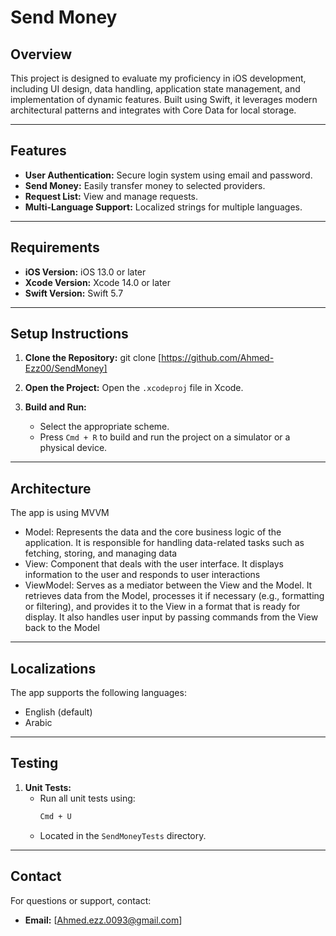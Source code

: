 # Send Money 

## Overview
This project is designed to evaluate my proficiency in iOS development, including UI design, data handling, application state management, and implementation of dynamic features. Built using Swift, it leverages modern architectural patterns and integrates with Core Data for local storage.

---

## Features
- **User Authentication:** Secure login system using email and password.
- **Send Money:** Easily transfer money to selected providers.
- **Request List:** View and manage requests.
- **Multi-Language Support:** Localized strings for multiple languages.

---

## Requirements
- **iOS Version:** iOS 13.0 or later
- **Xcode Version:** Xcode 14.0 or later
- **Swift Version:** Swift 5.7

---

## Setup Instructions
1. **Clone the Repository:**
   git clone [https://github.com/Ahmed-Ezz00/SendMoney]
   
2. **Open the Project:**
   Open the `.xcodeproj` file in Xcode.

3. **Build and Run:**
   - Select the appropriate scheme.
   - Press `Cmd + R` to build and run the project on a simulator or a physical device.

---

## Architecture
The app is using MVVM
- Model: Represents the data and the core business logic of the application. It is responsible for handling data-related tasks such as fetching, storing, and managing data
- View: Component that deals with the user interface. It displays information to the user and responds to user interactions
- ViewModel: Serves as a mediator between the View and the Model. It retrieves data from the Model, processes it if necessary (e.g., formatting or filtering), and provides it to the View in a format that is ready for display. It also handles user input by passing commands from the View back to the Model

---

## Localizations
The app supports the following languages:
- English (default)
- Arabic

---

## Testing
1. **Unit Tests:**
   - Run all unit tests using:
     ```bash
     Cmd + U
     ```
   - Located in the `SendMoneyTests` directory.

---

## Contact
For questions or support, contact:
- **Email:** [Ahmed.ezz.0093@gmail.com]

